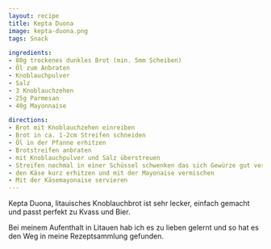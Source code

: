 ```yaml
---
layout: recipe
title: Kepta Duona
image: kepta-duona.png
tags: Snack

ingredients:
- 80g trockenes dunkles Brot (min. 5mm Scheiben)
- Öl zum Anbraten
- Knoblauchpulver
- Salz
- 3 Knoblauchzehen
- 25g Parmesan
- 40g Mayonnaise

directions:
- Brot mit Knoblauchzehen einreiben
- Brot in ca. 1-2cm Streifen schneiden
- Öl in der Pfanne erhitzen
- Brotstreifen anbraten
- mit Knoblauchpulver und Salz überstreuen 
- Streifen nochmal in einer Schüssel schwenken das sich Gewürze gut verteilen
- den Käse kurz erhitzen und mit der Mayonaise vermischen
- Mit der Käsemayonaise servieren
---
```


Kepta Duona, litauisches Knoblauchbrot ist sehr lecker, einfach gemacht und passt perfekt zu Kvass und Bier.

Bei meinem Aufenthalt in Litauen hab ich es zu lieben gelernt und so hat es den Weg in meine Rezeptsammlung gefunden.
